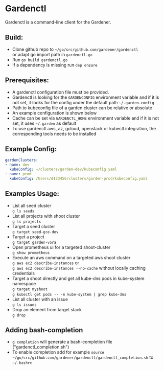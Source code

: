 # Gardenctl
Gardenctl is a command-line client for the Gardener. 

## Build:
- Clone github repo to `~/go/src/github.com/gardener/gardenctl` <br />
or adapt go import path in `gardenctl.go`
- Run `go build gardenctl.go`
- If a dependency is missing run `dep ensure`

## Prerequisites:
- A gardenctl configuration file must be provided. 
- Gardenctl is looking for the `GARDENCONFIG` environment variable and if it is not set, it looks for the config under the default path `~/.garden.config`
- Path to kubeconfig file of a garden cluster can be relative or absolute
- An example configuration is shown below
- Cache can be set via `GARDENCTL_HOME` environment variable and if it is not set, it uses `~/.garden` as default
- To use gardenctl aws, az, gcloud, openstack or kubectl integration, the corresponding tools needs to be installed


## Example Config:
``` yaml
gardenClusters:
- name: dev
  kubeConfig: ~/clusters/garden-dev/kubeconfig.yaml
- name: prod
  kubeConfig: /Users/d123456/clusters/garden-prod/kubeconfig.yaml
```

## Examples Usage:
- List all seed cluster <br />
`g ls seeds`
- List all projects with shoot cluster <br />
`g ls projects`
- Target a seed cluster <br />
`g target seed-gce-dev`
- Target a project <br />
`g target garden-vora`
- Open prometheus ui for a targeted shoot-cluster <br />
`g show prometheus`
- Execute an aws command on a targeted aws shoot cluster <br />
`g aws ec2 describe-instances` or <br />
`g aws ec2 describe-instances --no-cache` without locally caching credentials
- Target a shoot directly and get all kube-dns pods in kube-system namespace <br />
`g target myshoot`<br />
`g kubectl get pods -- -n kube-system | grep kube-dns`<br />
- List all cluster with an issue <br />
`g ls issues`
- Drop an element from target stack <br />
`g drop`

## Adding bash-completion
- `g completion` will generate a bash-completion file ("gardenctl_completion.sh")  <br />
- To enable completion add for example `source ~/go/src/github.com/gardener/gardenctl/gardenctl_completion.sh` to `~/.bashrc`
